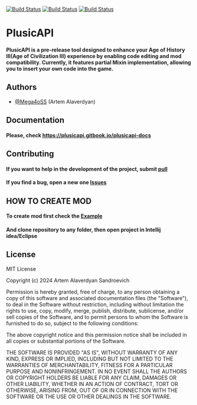 
[![Build Status](https://img.shields.io/github/forks/Mega4oSS/PlusicAPI.svg?style=for-the-badge)](https://github.com/Mega4oSS/PlusicAPI) [![Build Status](https://img.shields.io/github/stars/Mega4oSS/PlusicAPI.svg?style=for-the-badge)](https://github.com/Mega4oSS/PlusicAPI) [![Build Status](https://img.shields.io/badge/Java-JDK%2011-green?style=for-the-badge)](https://github.com/Mega4oSS/PlusicAPI)

# PlusicAPI





#### PlusicAPI is a pre-release tool designed to enhance your Age of History III(Age of Civilization III) experience by enabling code editing and mod compatibility. Currently, it features partial Mixin implementation, allowing you to insert your own code into the game. 




## Authors

- [@Mega4oSS](https://github.com/Mega4oSS) (Artem Alaverdyan)

## Documentation

#### Please, check https://plusicapi.gitbook.io/plusicapi-docs

## Contributing

#### If you want to help in the development of the project, submit  [pull](https://github.com/Mega4oSS/PlusicAPI/pulls) 

#### If you find a bug, open a new one [Issues](https://github.com/Mega4oSS/PlusicAPI/issues)

## HOW TO CREATE MOD

#### To create mod first check the [Example](https://github.com/Mega4oSS/Age-of-history-III-FullscreenBorderless)

#### And clone repository to any folder, then open project in Intellij idea/Eclipse

## License

MIT License

Copyright (c) 2024 Artem Alaverdyan Sandroevich

Permission is hereby granted, free of charge, to any person obtaining a copy
of this software and associated documentation files (the "Software"), to deal
in the Software without restriction, including without limitation the rights
to use, copy, modify, merge, publish, distribute, sublicense, and/or sell
copies of the Software, and to permit persons to whom the Software is
furnished to do so, subject to the following conditions:

The above copyright notice and this permission notice shall be included in all
copies or substantial portions of the Software.

THE SOFTWARE IS PROVIDED "AS IS", WITHOUT WARRANTY OF ANY KIND, EXPRESS OR
IMPLIED, INCLUDING BUT NOT LIMITED TO THE WARRANTIES OF MERCHANTABILITY,
FITNESS FOR A PARTICULAR PURPOSE AND NONINFRINGEMENT. IN NO EVENT SHALL THE
AUTHORS OR COPYRIGHT HOLDERS BE LIABLE FOR ANY CLAIM, DAMAGES OR OTHER
LIABILITY, WHETHER IN AN ACTION OF CONTRACT, TORT OR OTHERWISE, ARISING FROM,
OUT OF OR IN CONNECTION WITH THE SOFTWARE OR THE USE OR OTHER DEALINGS IN THE
SOFTWARE.
